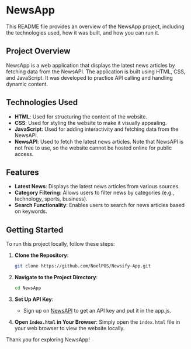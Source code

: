 # NewsApp

This README file provides an overview of the NewsApp project, including the technologies used, how it was built, and how you can run it.

## Project Overview

NewsApp is a web application that displays the latest news articles by fetching data from the NewsAPI. The application is built using HTML, CSS, and JavaScript. It was developed to practice API calling and handling dynamic content.

## Technologies Used

- **HTML**: Used for structuring the content of the website.
- **CSS**: Used for styling the website to make it visually appealing.
- **JavaScript**: Used for adding interactivity and fetching data from the NewsAPI.
- **NewsAPI**: Used to fetch the latest news articles. Note that NewsAPI is not free to use, so the website cannot be hosted online for public access.

## Features

- **Latest News**: Displays the latest news articles from various sources.
- **Category Filtering**: Allows users to filter news by categories (e.g., technology, sports, business).
- **Search Functionality**: Enables users to search for news articles based on keywords.

## Getting Started

To run this project locally, follow these steps:

1. **Clone the Repository**:
    ```sh
    git clone https://github.com/NoelPOS/Newsify-App.git
    ```

2. **Navigate to the Project Directory**:
    ```sh
    cd NewsApp
    ```

3. **Set Up API Key**:
    - Sign up on [NewsAPI](https://newsapi.org/) to get an API key and put it in the app.js. 



4. **Open `index.html` in Your Browser**:
    Simply open the `index.html` file in your web browser to view the website locally.


Thank you for exploring NewsApp!
